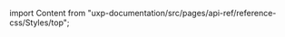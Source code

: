 
import Content from "uxp-documentation/src/pages/api-ref/reference-css/Styles/top";

<Content query="product=xd"/>
